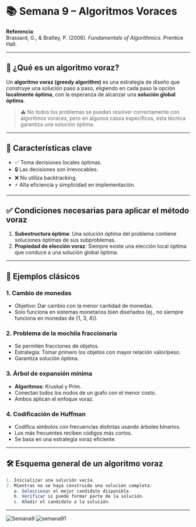 # 📚 Semana 9 – Algoritmos Voraces

**Referencia**:  
Brassard, G., & Bratley, P. (2006). *Fundamentals of Algorithmics*. Prentice Hall.

---

## 🧠 ¿Qué es un algoritmo voraz?

Un **algoritmo voraz (greedy algorithm)** es una estrategia de diseño que construye una solución paso a paso, eligiendo en cada paso la opción **localmente óptima**, con la esperanza de alcanzar una **solución global óptima**.

> ⚠️ No todos los problemas se pueden resolver correctamente con algoritmos voraces, pero en algunos casos específicos, esta técnica garantiza una solución óptima.

---

## 🎯 Características clave

- ✅ Toma decisiones locales óptimas.
- 🔒 Las decisiones son irrevocables.
- ❌ No utiliza backtracking.
- ⚡ Alta eficiencia y simplicidad en implementación.

---

## ✅ Condiciones necesarias para aplicar el método voraz

1. **Subestructura óptima**: Una solución óptima del problema contiene soluciones óptimas de sus subproblemas.
2. **Propiedad de elección voraz**: Siempre existe una elección local óptima que conduce a una solución global óptima.

---

## 🧪 Ejemplos clásicos

### 1. Cambio de monedas
- Objetivo: Dar cambio con la menor cantidad de monedas.
- Solo funciona en sistemas monetarios bien diseñados (ej., no siempre funciona en monedas de {1, 3, 4}).

### 2. Problema de la mochila fraccionaria
- Se permiten fracciones de objetos.
- Estrategia: Tomar primero los objetos con mayor relación valor/peso.
- Garantiza solución óptima.

### 3. Árbol de expansión mínima
- **Algoritmos**: Kruskal y Prim.
- Conectan todos los nodos de un grafo con el menor costo.
- Ambos aplican el enfoque voraz.

### 4. Codificación de Huffman
- Codifica símbolos con frecuencias distintas usando árboles binarios.
- Los más frecuentes reciben códigos más cortos.
- Se basa en una estrategia voraz eficiente.

---

## 🛠️ Esquema general de un algoritmo voraz

```java
1. Inicializar una solución vacía.
2. Mientras no se haya construido una solución completa:
   a. Seleccionar el mejor candidato disponible.
   b. Verificar si puede formar parte de la solución.
   c. Añadir el candidato a la solución.
```

---------------------------------------------------------------------------------------------------------------------------------------------

![Semana9](https://github.com/user-attachments/assets/4d81eb19-4e21-4f65-b658-ec188117e4cc)
![semana91](https://github.com/user-attachments/assets/478592cf-32e2-4510-9586-3ebc71620fea)


